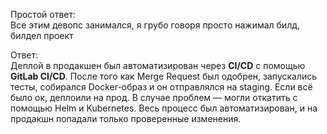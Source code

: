 Простой ответ:  
Все этим девопс занимался, я грубо говоря просто нажимал билд, билдел проект

  
Ответ:  
Деплой в продакшен был автоматизирован через **CI/CD** с помощью **GitLab CI/CD**. После того как Merge Request был одобрен, запускались тесты, собирался Docker-образ и он отправлялся на staging. Если всё было ок, деплоили на прод. В случае проблем — могли откатить с помощью Helm и Kubernetes. Весь процесс был автоматизирован, и на продакшн попадали только проверенные изменения.